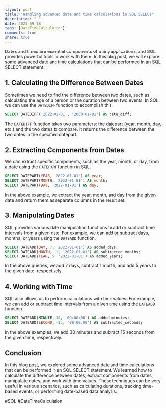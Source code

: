 ```yaml
---
layout: post
title: "Handling advanced date and time calculations in SQL SELECT"
description: " "
date: 2023-09-18
tags: [DateTimeCalculation]
comments: true
share: true
---
```


Dates and times are essential components of many applications, and SQL provides powerful tools to work with them. In this blog post, we will explore some advanced date and time calculations that can be performed in an SQL SELECT statement.

## 1. Calculating the Difference Between Dates

Sometimes we need to find the difference between two dates, such as calculating the age of a person or the duration between two events. In SQL, we can use the `DATEDIFF` function to accomplish this.

```sql
SELECT DATEDIFF('2022-01-01', '2000-01-01') AS date_diff;
```

The `DATEDIFF` function takes two parameters: the datepart (year, month, day, etc.) and the two dates to compare. It returns the difference between the two dates in the specified datepart.

## 2. Extracting Components from Dates

We can extract specific components, such as the year, month, or day, from a date using the `DATEPART` function in SQL.

```sql
SELECT DATEPART(YEAR, '2022-01-01') AS year;
SELECT DATEPART(MONTH, '2022-01-01') AS month;
SELECT DATEPART(DAY, '2022-01-01') AS day;
```

In the above example, we extract the year, month, and day from the given date and return them as separate columns in the result set.

## 3. Manipulating Dates

SQL provides various date manipulation functions to add or subtract time intervals from a given date. For example, we can add or subtract days, months, or years using the `DATEADD` function.

```sql
SELECT DATEADD(DAY, 7, '2022-01-01') AS added_days;
SELECT DATEADD(MONTH, -1, '2022-01-01') AS subtracted_months;
SELECT DATEADD(YEAR, 5, '2022-01-01') AS added_years;
```

In the above queries, we add 7 days, subtract 1 month, and add 5 years to the given date, respectively.

## 4. Working with Time

SQL also allows us to perform calculations with time values. For example, we can add or subtract time intervals from a given time using the `DATEADD` function.

```sql
SELECT DATEADD(MINUTE, 30, '09:00:00') AS added_minutes;
SELECT DATEADD(SECOND, -15, '09:00:00') AS subtracted_seconds;
```

In the above examples, we add 30 minutes and subtract 15 seconds from the given time, respectively.

## Conclusion

In this blog post, we explored some advanced date and time calculations that can be performed in an SQL SELECT statement. We learned how to calculate the difference between dates, extract components from dates, manipulate dates, and work with time values. These techniques can be very useful in various scenarios, such as calculating durations, tracking time-based events, or performing date-based data analysis.

#SQL #DateTimeCalculation